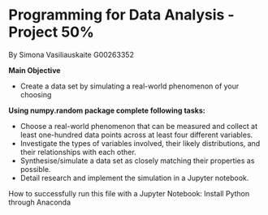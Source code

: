 # Programming for Data Analysis - Project 50%
By Simona Vasiliauskaite G00263352

**Main Objective**

* Create a data set by simulating a real-world phenomenon of your choosing

**Using numpy.random package complete following tasks:**

* Choose a real-world phenomenon that can be measured and collect at least one-hundred data points across at least four different variables.
* Investigate the types of variables involved, their likely distributions, and their relationships with each other.
* Synthesise/simulate a data set as closely matching their properties as possible.
* Detail research and implement the simulation in a Jupyter notebook.

How to successfully run this file with a Jupyter Notebook:
Install Python through Anaconda


